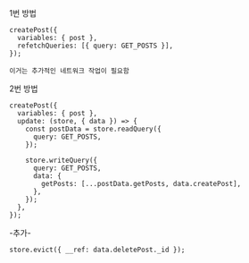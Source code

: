 1번 방법

    createPost({
      variables: { post },
      refetchQueries: [{ query: GET_POSTS }],
    });

    이거는 추가적인 네트워크 작업이 필요함

2번 방법

    createPost({
      variables: { post },
      update: (store, { data }) => {
        const postData = store.readQuery({
          query: GET_POSTS,
        });

        store.writeQuery({
          query: GET_POSTS,
          data: {
            getPosts: [...postData.getPosts, data.createPost],
          },
        });
      },
    });

-추가-

    store.evict({ __ref: data.deletePost._id });
